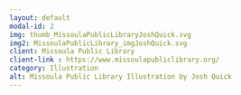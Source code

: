```yaml
---
layout: default
modal-id: 2
img: thumb_MissoulaPublicLibraryJoshQuick.svg
img2: MissoulaPublicLibrary_imgJoshQuick.svg
client: Missoula Public Library
client-link : https://www.missoulapubliclibrary.org/
category: Illustration
alt: Missoula Public Library Illustration by Josh Quick
---
```

